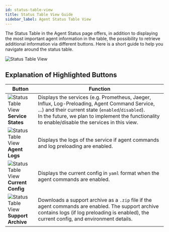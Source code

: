 ```yaml
---
id: status-table-view
title: Status Table View Guide
sidebar_label: Agent Status Table View
---
```


The Status Table in the Agent Status page offers, in addition to displaying the most important agent information in the table, the possibility to retrieve additional information via different buttons.
Here is a short guide to help you navigate around the status table.

![Status Table View](assets/status-table-view-ui.png)

## Explanation of Highlighted Buttons

| Button                                                       | Function                                                     |
| ------------------------------------------------------------ | ------------------------------------------------------------ |
| ![Status Table View](assets/service-states-btn.png)<br /> **Service States** | Displays the services (e.g. Prometheus, Jaeger, Influx, Log-Preloading, Agent Command Service, ...) and their current state (`enabled`/`disabled`).<br />In the future, we plan to implement the functionality to enable/disable the services in this view. |
| ![Status Table View](assets/logs-btn.png)<br /> **Agent Logs** | Displays the logs of the service if agent commands and log preloading are enabled. |
| ![Status Table View](assets/config-btn.png)<br /> **Current Config** | Displays the current config in `yaml` format when the agent commands are enabled. |
| ![Status Table View](assets/download-archive-btn.png)<br /> **Support Archive** | Downloads a support archive as a `.zip` file if the agent commands are enabled. The support archive contains logs (if log preloading is enabled), the current config, and environment details. |